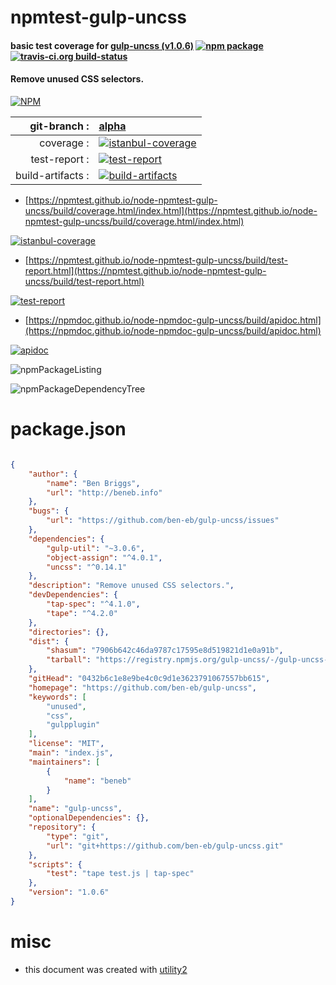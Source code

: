 # npmtest-gulp-uncss

#### basic test coverage for  [gulp-uncss (v1.0.6)](https://github.com/ben-eb/gulp-uncss)  [![npm package](https://img.shields.io/npm/v/npmtest-gulp-uncss.svg?style=flat-square)](https://www.npmjs.org/package/npmtest-gulp-uncss) [![travis-ci.org build-status](https://api.travis-ci.org/npmtest/node-npmtest-gulp-uncss.svg)](https://travis-ci.org/npmtest/node-npmtest-gulp-uncss)

#### Remove unused CSS selectors.

[![NPM](https://nodei.co/npm/gulp-uncss.png?downloads=true&downloadRank=true&stars=true)](https://www.npmjs.com/package/gulp-uncss)

| git-branch : | [alpha](https://github.com/npmtest/node-npmtest-gulp-uncss/tree/alpha)|
|--:|:--|
| coverage : | [![istanbul-coverage](https://npmtest.github.io/node-npmtest-gulp-uncss/build/coverage.badge.svg)](https://npmtest.github.io/node-npmtest-gulp-uncss/build/coverage.html/index.html)|
| test-report : | [![test-report](https://npmtest.github.io/node-npmtest-gulp-uncss/build/test-report.badge.svg)](https://npmtest.github.io/node-npmtest-gulp-uncss/build/test-report.html)|
| build-artifacts : | [![build-artifacts](https://npmtest.github.io/node-npmtest-gulp-uncss/glyphicons_144_folder_open.png)](https://github.com/npmtest/node-npmtest-gulp-uncss/tree/gh-pages/build)|

- [https://npmtest.github.io/node-npmtest-gulp-uncss/build/coverage.html/index.html](https://npmtest.github.io/node-npmtest-gulp-uncss/build/coverage.html/index.html)

[![istanbul-coverage](https://npmtest.github.io/node-npmtest-gulp-uncss/build/screenCapture.buildCi.browser.%252Ftmp%252Fbuild%252Fcoverage.lib.html.png)](https://npmtest.github.io/node-npmtest-gulp-uncss/build/coverage.html/index.html)

- [https://npmtest.github.io/node-npmtest-gulp-uncss/build/test-report.html](https://npmtest.github.io/node-npmtest-gulp-uncss/build/test-report.html)

[![test-report](https://npmtest.github.io/node-npmtest-gulp-uncss/build/screenCapture.buildCi.browser.%252Ftmp%252Fbuild%252Ftest-report.html.png)](https://npmtest.github.io/node-npmtest-gulp-uncss/build/test-report.html)

- [https://npmdoc.github.io/node-npmdoc-gulp-uncss/build/apidoc.html](https://npmdoc.github.io/node-npmdoc-gulp-uncss/build/apidoc.html)

[![apidoc](https://npmdoc.github.io/node-npmdoc-gulp-uncss/build/screenCapture.buildCi.browser.%252Ftmp%252Fbuild%252Fapidoc.html.png)](https://npmdoc.github.io/node-npmdoc-gulp-uncss/build/apidoc.html)

![npmPackageListing](https://npmtest.github.io/node-npmtest-gulp-uncss/build/screenCapture.npmPackageListing.svg)

![npmPackageDependencyTree](https://npmtest.github.io/node-npmtest-gulp-uncss/build/screenCapture.npmPackageDependencyTree.svg)



# package.json

```json

{
    "author": {
        "name": "Ben Briggs",
        "url": "http://beneb.info"
    },
    "bugs": {
        "url": "https://github.com/ben-eb/gulp-uncss/issues"
    },
    "dependencies": {
        "gulp-util": "~3.0.6",
        "object-assign": "^4.0.1",
        "uncss": "^0.14.1"
    },
    "description": "Remove unused CSS selectors.",
    "devDependencies": {
        "tap-spec": "^4.1.0",
        "tape": "^4.2.0"
    },
    "directories": {},
    "dist": {
        "shasum": "7906b642c46da9787c17595e8d519821d1e0a91b",
        "tarball": "https://registry.npmjs.org/gulp-uncss/-/gulp-uncss-1.0.6.tgz"
    },
    "gitHead": "0432b6c1e8e9be4c0c9d1e3623791067557bb615",
    "homepage": "https://github.com/ben-eb/gulp-uncss",
    "keywords": [
        "unused",
        "css",
        "gulpplugin"
    ],
    "license": "MIT",
    "main": "index.js",
    "maintainers": [
        {
            "name": "beneb"
        }
    ],
    "name": "gulp-uncss",
    "optionalDependencies": {},
    "repository": {
        "type": "git",
        "url": "git+https://github.com/ben-eb/gulp-uncss.git"
    },
    "scripts": {
        "test": "tape test.js | tap-spec"
    },
    "version": "1.0.6"
}
```



# misc
- this document was created with [utility2](https://github.com/kaizhu256/node-utility2)
